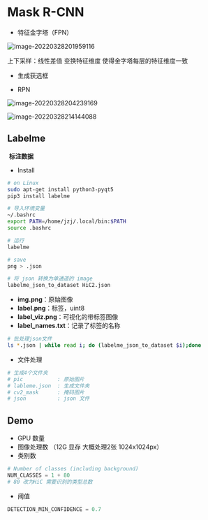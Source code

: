 # Mask R-CNN





- 特征金字塔（FPN）

![image-20220328201959116](https://s2.loli.net/2022/03/28/vkMJYHNCGrzh1Bq.png)

上下采样：线性差值 变换特征维度 使得金字塔每层的特征维度一致



- 生成获选框





- RPN

![image-20220328204239169](https://s2.loli.net/2022/03/28/43YPjIzVvZ8hqA5.png)



![image-20220328214144088](https://s2.loli.net/2022/03/28/pRtd18vPk4SoVFJ.png)



## Labelme

​		**标注数据**



- Install

```bash
# on Linux
sudo apt-get install python3-pyqt5
pip3 install labelme

# 导入环境变量
~/.bashrc
export PATH=/home/jzj/.local/bin:$PATH
source .bashrc

# 运行
labelme

# save
png > .json

# 将 json 转换为单通道的 image
labelme_json_to_dataset HiC2.json
```

- **img.png**：原始图像
- **label.png**：标签，uint8
- **label_viz.png**：可视化的带标签图像
- **label_names.txt**：记录了标签的名称

```bash
# 批处理json文件
ls *.json | while read i; do (labelme_json_to_dataset $i);done
```



- 文件处理

```bash
# 生成4个文件夹
# pic 			: 原始图片
# lableme.json  : 生成文件夹
# cv2_mask 		: 掩码图片
# json 			: json 文件
```



## Demo

- GPU 数量
- 图像处理数 （12G 显存 大概处理2张 1024x1024px）
- 类别数

```python
# Number of classes (including background)
NUM_CLASSES = 1 + 80
# 80 改为HiC 需要识别的类型总数
```

- 阈值

```python 
DETECTION_MIN_CONFIDENCE = 0.7
```